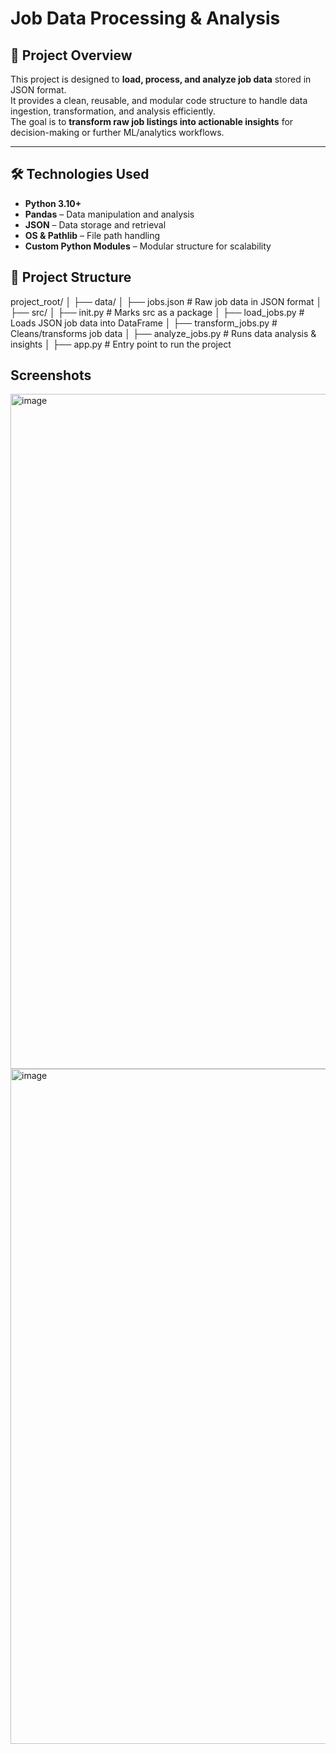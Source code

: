 # Job Data Processing & Analysis

## 📌 Project Overview
This project is designed to **load, process, and analyze job data** stored in JSON format.  
It provides a clean, reusable, and modular code structure to handle data ingestion, transformation, and analysis efficiently.  
The goal is to **transform raw job listings into actionable insights** for decision-making or further ML/analytics workflows.

---

## 🛠️ Technologies Used
- **Python 3.10+**
- **Pandas** – Data manipulation and analysis
- **JSON** – Data storage and retrieval
- **OS & Pathlib** – File path handling
- **Custom Python Modules** – Modular structure for scalability

## 📂 Project Structure
project_root/
│
├── data/
│ ├── jobs.json # Raw job data in JSON format
│
├── src/
│ ├── init.py # Marks src as a package
│ ├── load_jobs.py # Loads JSON job data into DataFrame
│ ├── transform_jobs.py # Cleans/transforms job data
│ ├── analyze_jobs.py # Runs data analysis & insights
│
├── app.py # Entry point to run the project

## Screenshots

<img width="1920" height="1080" alt="image" src="https://github.com/user-attachments/assets/467e68b9-3fa2-433f-92ad-f85d9840289d" />



<img width="1920" height="1080" alt="image" src="https://github.com/user-attachments/assets/d13c43f1-cdc8-462b-916b-a46c9ee4a759" />





